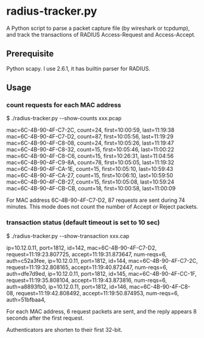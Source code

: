 # radius-tracker.py

A Python script to parse a packet capture file
(by wireshark or tcpdump), and track the transactions
of RADIUS Access-Request and Access-Accept.

## Prerequisite

Python scapy. I use 2.6.1, it has builtin parser for RADIUS.

## Usage

### count requests for each MAC address
$ ./radius-tracker.py --show-counts xxx.pcap

mac=6C-4B-90-4F-C7-2C, count=24, first=10:00:59, last=11:19:38
mac=6C-4B-90-4F-C7-D2, count=87, first=10:05:56, last=11:19:29
mac=6C-4B-90-4F-C8-08, count=24, first=10:05:26, last=11:19:47
mac=6C-4B-90-4F-C8-32, count=15, first=10:05:46, last=11:00:22
mac=6C-4B-90-4F-C8-C6, count=15, first=10:26:31, last=11:04:56
mac=6C-4B-90-4F-C9-8A, count=78, first=10:05:05, last=11:19:32
mac=6C-4B-90-4F-CA-1E, count=15, first=10:05:10, last=10:59:43
mac=6C-4B-90-4F-CA-27, count=15, first=10:06:10, last=10:59:50
mac=6C-4B-90-4F-CB-27, count=15, first=10:05:08, last=10:59:24
mac=6C-4B-90-4F-CB-CB, count=18, first=10:00:58, last=11:00:09

For MAC address 6C-4B-90-4F-C7-D2, 87 requests are sent
during 74 minutes. This mode does not count the number
of Accept or Reject packets.

### transaction status (default timeout is set to 10 sec)

$ ./radius-tracker.py --show-transaction xxx.cap

ip=10.12.0.11, port=1812, id=142, mac=6C-4B-90-4F-C7-D2, request=11:19:23.807725, accept=11:19:31.873647, num-reqs=6, auth=c52a3fee,
ip=10.12.0.11, port=1812, id=144, mac=6C-4B-90-4F-C7-2C, request=11:19:32.808165, accept=11:19:40.872447, num-reqs=6, auth=dfe7d9ed,
ip=10.12.0.11, port=1812, id=145, mac=6C-4B-90-4F-CC-1F, request=11:19:35.808104, accept=11:19:43.873816, num-reqs=6, auth=a8893fb0,
ip=10.12.0.11, port=1812, id=146, mac=6C-4B-90-4F-C8-08, request=11:19:42.808492, accept=11:19:50.874953, num-reqs=6, auth=51bfbaa4,

For each MAC address, 6 request packets are sent,
and the reply appears 8 seconds after the first request.

Authenticators are shorten to their first 32-bit.
